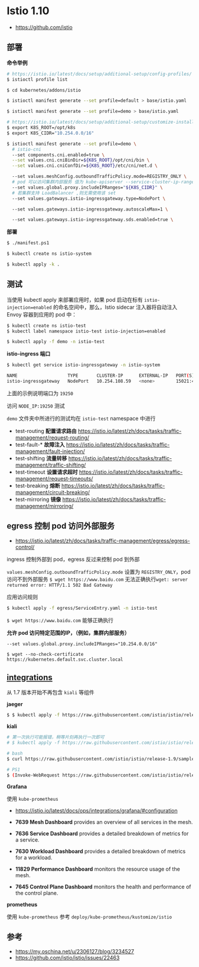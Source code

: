 # Istio 1.10

* https://github.com/istio

## 部署

**命令举例**

```bash
# https://istio.io/latest/docs/setup/additional-setup/config-profiles/
$ istioctl profile list

$ cd kubernetes/addons/istio

$ istioctl manifest generate --set profile=default > base/istio.yaml

$ istioctl manifest generate --set profile=demo > base/istio.yaml

# https://istio.io/latest/docs/setup/additional-setup/customize-installation/
$ export K8S_ROOT=/opt/k8s
$ export K8S_CIDR="10.254.0.0/16"

$ istioctl manifest generate --set profile=demo \
  # istio-cni
  --set components.cni.enabled=true \
  --set values.cni.cniBinDir=${K8S_ROOT}/opt/cni/bin \
  --set values.cni.cniConfDir=${K8S_ROOT}/etc/cni/net.d \

  --set values.meshConfig.outboundTrafficPolicy.mode=REGISTRY_ONLY \
  # pod 可以访问集群内部服务 值为 kube-apiserver --service-cluster-ip-range 参数的值
  --set values.global.proxy.includeIPRanges="${K8S_CIDR}" \
  # 若集群支持 LoadBalancer ,则无需使用该 set
  --set values.gateways.istio-ingressgateway.type=NodePort \

  --set values.gateways.istio-ingressgateway.autoscaleMax=1 \

  --set values.gateways.istio-ingressgateway.sds.enabled=true \
```

**部署**

```bash
$ ./manifest.ps1

$ kubectl create ns istio-system

$ kubectl apply -k .
```

## 测试

当使用 kubectl apply 来部署应用时，如果 pod 启动在标有 `istio-injection=enabled` 的命名空间中，那么，Istio sidecar 注入器将自动注入 Envoy 容器到应用的 pod 中：

```bash
$ kubectl create ns istio-test
$ kubectl label namespace istio-test istio-injection=enabled

$ kubectl apply -f demo -n istio-test
```

**istio-ingress 端口**

```bash
$ kubectl get service istio-ingressgateway -n istio-system

NAME                   TYPE       CLUSTER-IP      EXTERNAL-IP   PORT(S)                                                                      AGE
istio-ingressgateway   NodePort   10.254.108.59   <none>        15021:49971/TCP,80:19250/TCP,443:10208/TCP,31400:30444/TCP,15443:35362/TCP   122m
```

上面的示例说明端口为 `19250`

访问 `NODE_IP:19250` 测试

`demo` 文件夹中所进行的测试均在 `istio-test` namespace 中进行

* test-routing   **配置请求路由** https://istio.io/latest/zh/docs/tasks/traffic-management/request-routing/
* test-fault-*   **故障注入** https://istio.io/latest/zh/docs/tasks/traffic-management/fault-injection/
* test-shifting  **流量转移** https://istio.io/latest/zh/docs/tasks/traffic-management/traffic-shifting/
* test-timeout   **设置请求超时** https://istio.io/latest/zh/docs/tasks/traffic-management/request-timeouts/
* test-breaking  **熔断** https://istio.io/latest/zh/docs/tasks/traffic-management/circuit-breaking/
* test-mirroring **镜像** https://istio.io/latest/zh/docs/tasks/traffic-management/mirroring/

## egress 控制 pod 访问外部服务

* https://istio.io/latest/zh/docs/tasks/traffic-management/egress/egress-control/

ingress 控制外部到 pod，egress 反过来控制 pod 到外部

`values.meshConfig.outboundTrafficPolicy.mode` 设置为 `REGISTRY_ONLY`，pod 访问不到外部服务 `$ wget https://www.baidu.com` 无法正确执行`wget: server returned error: HTTP/1.1 502 Bad Gateway`

应用访问规则

```bash
$ kubectl apply -f egress/ServiceEntry.yaml -n istio-test
```

`$ wget https://www.baidu.com` 能够正确执行

**允许 pod 访问特定范围的 ​​IP，（例如，集群内部服务）**

`--set values.global.proxy.includeIPRanges="10.254.0.0/16"`

`$ wget --no-check-certificate https://kubernetes.default.svc.cluster.local`

## [integrations](https://istio.io/latest/docs/ops/integrations/)

从 1.7 版本开始不再包含 `kiali` 等组件

**jaeger**

```bash
$ $ kubectl apply -f https://raw.githubusercontent.com/istio/istio/release-1.9/samples/addons/jaeger.yaml
```

**kiali**

```bash
# 第一次执行可能报错，稍等片刻再执行一次即可
# $ kubectl apply -f https://raw.githubusercontent.com/istio/istio/release-1.9/samples/addons/kiali.yaml

# bash
$ curl https://raw.githubusercontent.com/istio/istio/release-1.9/samples/addons/kiali.yaml | sed -e "s/prometheus:9090/prometheus-k8s.monitoring:9090/g" -e "s/grafana:3000/grafana.monitoring:3000/g" | kubectl apply -f -

# PS1
$ (Invoke-WebRequest https://raw.githubusercontent.com/istio/istio/release-1.9/samples/addons/kiali.yaml).toString().replace('prometheus:9090','prometheus-k8s.monitoring:9090').replace('grafana:3000','grafana.monitoring:3000') | kubectl apply -f -
```

**Grafana**

使用 `kube-prometheus`

* https://istio.io/latest/docs/ops/integrations/grafana/#configuration

* **7639 Mesh Dashboard** provides an overview of all services in the mesh.
* **7636 Service Dashboard** provides a detailed breakdown of metrics for a service.
* **7630 Workload Dashboard** provides a detailed breakdown of metrics for a workload.
* **11829 Performance Dashboard** monitors the resource usage of the mesh.
* **7645 Control Plane Dashboard** monitors the health and performance of the control plane.

**prometheus**

使用 `kube-prometheus` 参考 `deploy/kube-prometheus/kustomize/istio`

## 参考

* https://my.oschina.net/u/2306127/blog/3234527
* https://github.com/istio/istio/issues/22463
